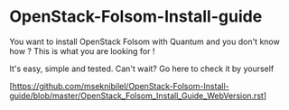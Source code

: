 OpenStack-Folsom-Install-guide
==============================

You want to install OpenStack Folsom with Quantum and you don't know how ?
This is what you are looking for !

It's easy, simple and tested.
Can't wait? Go here to check it by yourself 

[https://github.com/mseknibilel/OpenStack-Folsom-Install-guide/blob/master/OpenStack_Folsom_Install_Guide_WebVersion.rst]
